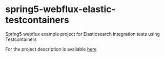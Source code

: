 # spring5-webflux-elastic-testcontainers
Spring5 webflux example project for Elasticsearch integration tests using Testcontainers

For the project description is available [here](spring5-webflux-elastic-testcontainers.md)